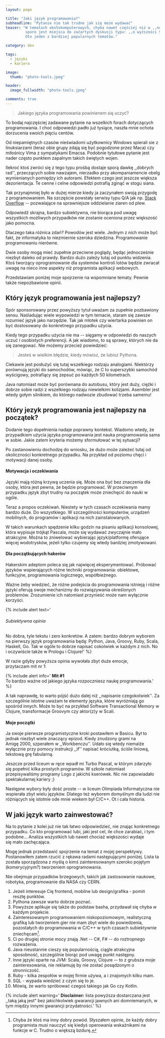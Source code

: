```yaml
---
layout: page

title: "Jaki język programowania?"
subheadline: "Pytanie nie tak trudne jak się może wydawać"
teaser: "W tematach okołokomputerowych, chyba nawet częściej niż w ,,normalnym'' życiu,
         sporo jest miejsca do zażartych dyskusji typu: ,,o wyższości Świąt Bożego Narodzenia nad Świętami Wielkiej Nocy''.
         Oto jeden z bardziej popularnych tematów."

category: dev

tags:
  - języki
  - kariera

image:
  thumb: "photo-tools.jpeg"

header:
  image_fullwidth: "photo-tools.jpeg"

comments: true
---
```


>Jakiego języka programowania powinienem się uczyć?


To bodaj najczęściej zadawane pytanie na wszelkich forach dotyczących programowania.
I choć odpowiedzi padło już tysiące, naszła mnie ochota dorzucenia swoich pięciu centów.

Od niepamiętnych czasów nieświadomi użytkownicy Windows spierali sie z linuksiarzami (teraz obie grupy
zdają się być pogodzone przez Maca) czy miłośnicy Vima z sympatykami Emacsa.
Podobnie tytułowe pytanie jest nader często punktem zapalnym takich świętych wojen.

Ilekroć ktoś zwróci się z tego typu prośbą dostaje sporą dawkę ,,dobrych rad'',
przeczących sobie nawzajem, nierzadko przy akompaniamencie obelg wymienianych pomiędzy ich autorami.
Efektem czego jest jeszcze większa dezorientacja. Te cenne i celne odpowiedzi potrafią zginąć w stogu siana.

Tak przynajmniej było w dużej mierze kiedy ja zaczynałem swoją przygodę z programowaniem.
Na szczęście powstały serwisy typu Q/A jak np. [Stack Overflow](http://www.stackoverflow.com) -- pozwalające na sprawniejsze
oddzielanie ziaren od plew.

Odpowiedź skrajna, bardzo subiektywna, nie biorąca pod uwagę wszystkich
możliwych przypadków nie zostanie oceniona przez większość jako pomocna.

Dlaczego taka różnica zdań? Powodów jest wiele. Jednym z nich może być fakt,
że informatyka to niezmiernie szeroka dziedzina.
Programowanie programowaniu nierówne.

Dwie osoby mogą mieć zupełnie przeciwne poglądy,
będąc jednocześnie niezbyt daleko od prawdy. Bardzo dużo zależy tutaj od punktu widzenia.
Ktoś tworzący oprogramowanie dla systemów kontroli lotów będzie zwracał uwagę
na nieco inne aspekty niż programista aplikacji webowych.

Przedstawiam poniżej moje spojrzenie na wspomniane tematy. Pewnie także niepozbawione opinii.


<h2>Który język programowania jest najlepszy?</h2>

Spór sponsorowany przez powyższy tytuł uważam za zupełnie pozbawiony sensu.
Naśladując wiele wypowiedzi w tym temacie, staram się zawsze rozumieć język jako narzędzie.
Tak jak młotek czy wiertarka powinien on być dostosowany do konkretnego przypadku użycia.

Kiedy tego przypadku użycia nie ma -- sięgamy w odpowiedzi do naszych uczuć i osobistych preferencji.
A jak wiadomo, to są sprawy, których nie da się zanegować. Nie możemy przecież powiedzieć:

>Jesteś w wielkim błędzie, kiedy mówisz, że lubisz Pythona.

Ciekawie jest posłużyć się tutaj wszelkiego rodzaju analogiami. Niektórzy porównują języki do samochodów,
mówiąc, że C to superszybki samochód wyścigowy, potrafiący się zepsuć po każdych 50 kilometrach.

Java natomiast może być porównana do autobusu, który jest duży, ciężki i dobrze sobie radzi
z wszelkiego rodzaju niewielkimi kolizjami. Asembler jest wtedy gołym silnikiem, do którego nadwozie
zbudować trzeba samemu!


<h2>Który jezyk programowania jest najlepszy na początek?</h2>

Dodanie tego dopełnienia nadaje poprawny kontekst. Wiadomo wtedy, że przypadkiem użycia
języka programowania jest nauka programowania sama w sobie. Jakie zatem kryteria możemy sformułować w tej sytuacji?

Po zastanowieniu dochodzę do wniosku, że dużo może zależeć tutaj od okoliczności konkretnego przypadku.
Na przykład od poziomu chęci i motywacji danej osoby.

<h4>Motywacja i oczekiwania</h4>

Języki mają różną krzywą uczenia się.
Może ona być bez znaczenia dla osoby, która jest pewna, że będzie programować.
W przeciwnym przypadku język zbyt trudny na początek może zniechęcić do nauki w ogóle.

Teraz a propos oczekiwań. Niestety w tych czasach oczekiwania mamy bardzo duże.
Do wszystkiego. W szczególności komputerów, urządzeń mobilnych, do programów i aplikacji na nich zainstalowanych.

W takich warunkach spędzenie kilku godzin na pisaniu aplikacji konsolowej, która wypisuje
trójkąt Pascala, może się wydawać zwyczajnie mało atrakcyjne.
Można to zniwelować wybierając język/platformę oferujące
więcej wodotrysków, jeżeli tylko czujemy się wtedy bardziej zmotywowani.


<h4>Dla początkujących hakerów</h4>

Hakerskim adeptom poleca się jak najwięcej eksperymentować. Próbować języków wspierających
różne techniki programowania: obiektowe, funkcyjne, programowania logicznego, współbieżnego.

Ważne żeby wiedzieć, że różne podejścia do programowania istnieją i różne języki
oferują swoje mechanizmy do rozwiązywania określonych problemów.
Zrozumienie ich natomiast przynieść może nam wyłącznie korzyści.


{% include alert text='
<h6>Subiektywna opinia</h6>
<smaller>No dobra, tyle tekstu i zero konkretów. A zatem: bardzo dobrym wyborem na pierwszy język programowania
będą: Python, Java, Groovy, Ruby, Scala, Haskell, Go. Tak w ogóle to dobrze napisać cokolwiek
w każdym z nich. No i oczywiście także w Prologu i Clojure!</smaller>'
%}

W razie gdyby powyższa opinia wywołała zbyt duże emocje, przytaczam mit nr 1:

{% include alert info='
<b>Mit #1</b><br>
<smaller>To bardzo ważne od jakiego języka rozpoczniesz naukę programowania.</smaller>'
%}

A tak naprawdę, to warto pójść dużo dalej niż ,,napisanie czegokolwiek''.
Za szczególnie istotne uważam te elementy języka, które wyróżniają go spośród innych.
Może to być na przykład Software Transactional Memory w Clojure,
transformacje Groovym czy aktor(z)y w Scali.

<h4>Moje początki</h4>
Ja swoje pierwsze programistyczne kroki postawiłem w Basicu. Był to jednak niezbyt wiele znaczący
epizod. Kiedy znudzony grami na Amigę 2000, szperałem w ,,Workbenczu''. Udało się wtedy niemalże
wyłącznie przy pomocy instrukcji ,,if'' napisać króciutką, ściśle liniową, tekstową grę fabularną.

Jeszcze przed liceum w ręce wpadł mi Turbo Pascal, w którym zdarzyło się popełnić kilka prostych programów.
W szkole natomiast przepisywaliśmy programy Logo z jakichś kserówek. Nic nie zapowiadało spektakularnej kariery ;)

Następne wybory były dość proste -- w liceum Olimpiada Informatyczna nie wspierała zbyt wielu języków.
Dlatego też wyborem domyślnym dla ludzi nie różniących się istotnie ode mnie wiekem był C/C++.
Ot i cała historia.


<h2>W jaki język warto zainwestować?</h2>

Na to pytanie z kolei już nie tak łatwo odpowiedzieć, nie znając konkretnego przypadku.
Co kto programować lubi, jaki jest cel, ile chce zarabiać, i tym podobne...
Analiza wszystkich lub nawet chociaż większości wydaje się mało zachęcająca.

Mogę jednak przedstawić spojrzenie na temat z mojej perspektywy.
Postanowiłem zatem rzucić z rękawa radami następującymi poniżej.
Lista ta została sporządzona z myślą o kimś zainteresowanym szeroko pojętym (komerycyjnym?)
tworzeniem oprogramowania.

Nie obejmuje przypadków brzegowych, takich jak zastosowanie naukowe,
robotyka, programowanie dla NASA czy CERN.

1. Jeżeli interesuje Cię frontend, mobilne lub design/grafika - pomiń resztę punktów.
2. Pythona zawsze warto dobrze poznać.
3. Powyższe aplikuje się także do podstaw basha, przydawał się chyba w każdym projekcie.
4. Zainteresowanym programowaniem niskopoziomowym, realistyczną grafiką lub tworzeniem gier nie mam zbyt wiele do powiedzenia,
pozostałych do programowania w C/C++ w tych czasach subiektywnie zniechęcam[^c].
5. Ci po drugiej stronie mocy znają .Net -- C#, F# -- do roztropnego rozważenia.
6. Java nieustannie cieszy się popularnością, ciągle atrakcyjna sposobność, szczególnie biorąc pod uwagę punkt następny.
7. Inne języki oparte na JVM: Scala, Groovy, Clojure -- to z grubsza moje zainteresowania, nie reklamuję by nie zostać
posądzonym o stronniczość.
8. Ruby - kilka zespołów w mojej firmie używa, a i znajomych kilku mam.
9. SQL - wypada wiedzieć z czym się to je.
10. Mówią, że warto spróbować czegoś takiego jak Go czy Kotlin.

{% include alert warning='
<smaller><b>Disclaimer:</b> lista powyższa dostarczana jest ,,taką jaką jest" bez jakichkolwiek gwarancji jawnych
         ani domniemanych, w tym między innymi gwarancji przydatności.</smaller>'
%}


[^c]: Chyba że ktoś ma inny dobry powód. Słyszałem opinie, że każdy dobry programista musi nauczyć się kiedyś operowania wskaźnikami na funkcje w C. Trudno o większą bzdurę.